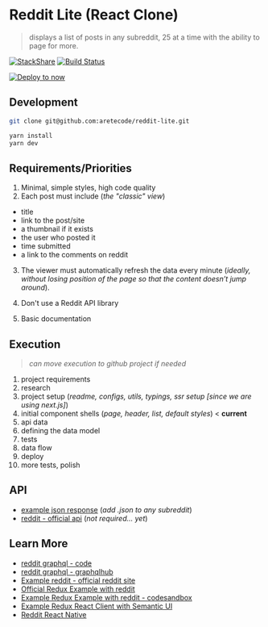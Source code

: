 # Reddit Lite (React Clone)

> displays a list of posts in any subreddit, 25 at a time with the ability to page for more.

[![StackShare](https://img.shields.io/badge/tech-stack-0690fa.svg?style=flat)](https://stackshare.io/aretecode/reddit-lite)
[![Build Status](https://travis-ci.org/aretecode/reddit-lite.svg?branch=master)](https://travis-ci.org/aretecode/reddit-lite)

[![Deploy to now](https://deploy.now.sh/static/button.svg)](https://deploy.now.sh/?repo=https://github.com/aretecode/reddit-lite)

## Development

```bash
git clone git@github.com:aretecode/reddit-lite.git

yarn install
yarn dev
```

## Requirements/Priorities

1. Minimal, simple styles, high code quality
2. Each post must include (_the "classic" view_)

- title
- link to the post/site
- a thumbnail if it exists
- the user who posted it
- time submitted
- a link to the comments on reddit

3. The viewer must automatically refresh the data every minute (_ideally, without losing position of the page so that the content doesn’t jump around_).

4. Don't use a Reddit API library
5. Basic documentation

## Execution

> _can move execution to github project if needed_

1. project requirements
2. research
3. project setup (_readme, configs, utils, typings, ssr setup [since we are using next.js]_)
4. initial component shells (_page, header, list, default styles_) < **current**
5. api data
6. defining the data model
7. tests
8. data flow
9. deploy
10. more tests, polish

## API

- [example json response](https://reddit.com/r/vancouver.json) (_add .json to any subreddit_)
- [reddit - official api](https://www.reddit.com/dev/api/) (_not required... yet_)

## Learn More

- [reddit graphql - code](https://github.com/clayallsopp/graphqlhub/blob/master/graphqlhub-schemas/src/reddit.js)
- [reddit graphql - graphqlhub](<https://www.graphqlhub.com/playground?query=%7B%0A%20%09reddit%20%7B%0A%20%20%20%20user(username%3A%20%22kn0thing%22)%20%7B%0A%20%20%20%20%20%20username%0A%20%20%20%20%20%20commentKarma%0A%20%20%20%20%20%20createdISO%0A%20%20%20%20%7D%0A%20%20%20%20subreddit(name%3A%20%22movies%22)%7B%0A%20%20%20%20%20%20newListings(limit%3A%202)%20%7B%0A%20%20%20%20%20%20%20%20title%0A%20%20%20%20%20%20%20%20comments%20%7B%0A%20%20%20%20%20%20%20%20%20%20body%0A%20%20%20%20%20%20%20%20%20%20author%20%7B%20%0A%20%20%20%20%20%20%20%20%20%20%20%20username%0A%20%20%20%20%20%20%20%20%20%20%09commentKarma%0A%20%20%20%20%20%20%20%20%20%20%7D%0A%20%20%20%20%20%20%20%20%7D%0A%20%20%20%20%20%20%7D%0A%20%20%20%20%7D%0A%20%20%7D%0A%7D>)
- [Example reddit - official reddit site](https://www.reddit.com/r/vancouver/)
- [Official Redux Example with reddit](https://redux.js.org/advanced/example-reddit-api)
- [Example Redux Example with reddit - codesandbox](https://codesandbox.io/s/72j28q2k50)
- [Example Redux React Client with Semantic UI](https://github.com/iksz1/reddit-client)
- [Reddit React Native](https://codeburst.io/creating-a-reddit-reader-in-react-native-with-expo-styled-components-and-redux-saga-21e7fffba20e)
